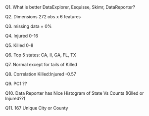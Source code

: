 Q1. What is better DataExplorer, Esquisse, Skimr, DataReporter?


Q2. Dimensions 272 obs x 6 features

Q3. missing data = 0%

Q4. Injured 0-16 

Q5. Killed 0-8

Q6. Top 5 states: CA, Il, GA, FL, TX

Q7. Normal except for tails of Killed

Q8. Correlation Killed:Injured -0.57

Q9. PC1 ??

Q10. Data Reporter has Nice Histogram of State Vs Counts (Killed or Injured??)

Q11. 167 Unique City or County




